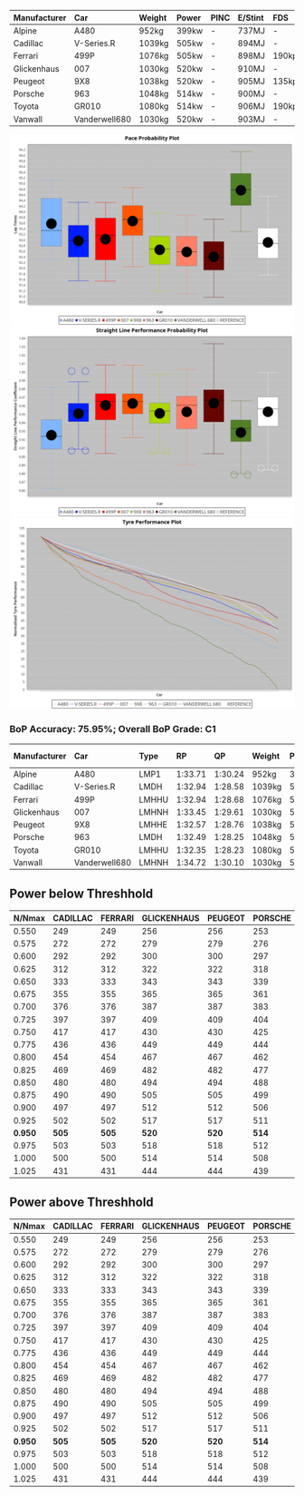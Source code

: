 |Manufacturer|Car|Weight|Power|PINC|E/Stint|FDS|
|:-|:-|:-|:-|:-|:-|:-|
|Alpine|A480|952kg|399kw|-|737MJ|-|
|Cadillac|V-Series.R|1039kg|505kw|-|894MJ|-|
|Ferrari|499P|1076kg|505kw|-|898MJ|190kph|
|Glickenhaus|007|1030kg|520kw|-|910MJ|-|
|Peugeot|9X8|1038kg|520kw|-|905MJ|135kph|
|Porsche|963|1048kg|514kw|-|900MJ|-|
|Toyota|GR010|1080kg|514kw|-|906MJ|190kph|
|Vanwall|Vanderwell680|1030kg|520kw|-|903MJ|-|

![PACECHART](./IMG/OFFICIAL.png)
![STRAIGHTLINEPERFORMANCECHART](./IMG/OFFICIAL_sp.png)
![TYREPERFORMANCECHART](./IMG/OFFICIAL_tw.png)

### BoP Accuracy: 75.95%; Overall BoP Grade: C1
|Manufacturer|Car|Type|RP|QP|Weight|Power¹|Threshhold|PINC|Power²|E/Stint|AVG Vmax|FDS|RDLC|L/Stint|BOP-Grade|ModelAccuracy|ModelPoints|Match%|
|:-|:-|:-|:-|:-|:-|:-|:-|:-|:-|:-|:-|:-|:-|:-|:-|:-|:-|:-|
|Alpine|A480|LMP1|1:33.71|1:30.24|952kg|399kw|0.0kph|-|399kw|737MJ|316.90kph|-|0.97|38|~A1|56.35%|794|100.00%|
|Cadillac|V-Series.R|LMDH|1:32.94|1:28.58|1039kg|505kw|0.0kph|-|505kw|894MJ|325.35kph|-|1.02|41|-A2|90.68%|2081|94.16%|
|Ferrari|499P|LMHHU|1:32.94|1:28.68|1076kg|505kw|0.0kph|-|505kw|898MJ|326.11kph|190kph|1.02|41|-A2|94.63%|2574|91.94%|
|Glickenhaus|007|LMHNH|1:33.45|1:29.61|1030kg|520kw|0.0kph|-|520kw|910MJ|329.50kph|-|0.96|41|+A2|94.93%|1610|92.29%|
|Peugeot|9X8|LMHHE|1:32.57|1:28.76|1038kg|520kw|0.0kph|-|520kw|905MJ|326.29kph|135kph|1.02|41|-C1|83.80%|2473|77.65%|
|Porsche|963|LMDH|1:32.49|1:28.25|1048kg|514kw|0.0kph|-|514kw|900MJ|326.60kph|-|1.01|41|-D1|95.67%|5902|68.14%|
|Toyota|GR010|LMHHU|1:32.35|1:28.23|1080kg|514kw|0.0kph|-|514kw|906MJ|327.10kph|190kph|1.01|41|-D2|91.69%|3310|62.61%|
|Vanwall|Vanderwell680|LMHNH|1:34.72|1:30.10|1030kg|520kw|0.0kph|-|520kw|903MJ|322.75kph|-|1.01|41|+Ω1|93.72%|627|20.80%|

## Power below Threshhold
|N/Nmax|CADILLAC|FERRARI|GLICKENHAUS|PEUGEOT|PORSCHE|TOYOTA|VANWALL|​|RPM|A480|
|:-|:-|:-|:-|:-|:-|:-|:-|:-|:-|:-|
|0.550|249|249|256|256|253|253|256|​|--|-|
|0.575|272|272|279|279|276|276|279|​|--|-|
|0.600|292|292|300|300|297|297|300|​|--|-|
|0.625|312|312|322|322|318|318|322|​|--|-|
|0.650|333|333|343|343|339|339|343|​|--|-|
|0.675|355|355|365|365|361|361|365|​|--|-|
|0.700|376|376|387|387|383|383|387|​|--|-|
|0.725|397|397|409|409|404|404|409|​|--|-|
|0.750|417|417|430|430|425|425|430|​|--|-|
|0.775|436|436|449|449|444|444|449|​|5000|234|
|0.800|454|454|467|467|462|462|467|​|5500|277|
|0.825|469|469|482|482|477|477|482|​|6000|309|
|0.850|480|480|494|494|488|488|494|​|6500|349|
|0.875|490|490|505|505|499|499|505|​|7000|390|
|0.900|497|497|512|512|506|506|512|​|7500|400|
|0.925|502|502|517|517|511|511|517|​|8000|396|
|**0.950**|**505**|**505**|**520**|**520**|**514**|**514**|**520**|**​**|**8500**|**399**|
|0.975|503|503|518|518|512|512|518|​|9000|200|
|1.000|500|500|514|514|508|508|514|​|--|-|
|1.025|431|431|444|444|439|439|444|​|--|-|

## Power above Threshhold
|N/Nmax|CADILLAC|FERRARI|GLICKENHAUS|PEUGEOT|PORSCHE|TOYOTA|VANWALL|​|RPM|A480|
|:-|:-|:-|:-|:-|:-|:-|:-|:-|:-|:-|
|0.550|249|249|256|256|253|253|256|​|--|-|
|0.575|272|272|279|279|276|276|279|​|--|-|
|0.600|292|292|300|300|297|297|300|​|--|-|
|0.625|312|312|322|322|318|318|322|​|--|-|
|0.650|333|333|343|343|339|339|343|​|--|-|
|0.675|355|355|365|365|361|361|365|​|--|-|
|0.700|376|376|387|387|383|383|387|​|--|-|
|0.725|397|397|409|409|404|404|409|​|--|-|
|0.750|417|417|430|430|425|425|430|​|--|-|
|0.775|436|436|449|449|444|444|449|​|5000|234|
|0.800|454|454|467|467|462|462|467|​|5500|277|
|0.825|469|469|482|482|477|477|482|​|6000|309|
|0.850|480|480|494|494|488|488|494|​|6500|349|
|0.875|490|490|505|505|499|499|505|​|7000|390|
|0.900|497|497|512|512|506|506|512|​|7500|400|
|0.925|502|502|517|517|511|511|517|​|8000|396|
|**0.950**|**505**|**505**|**520**|**520**|**514**|**514**|**520**|**​**|**8500**|**399**|
|0.975|503|503|518|518|512|512|518|​|9000|200|
|1.000|500|500|514|514|508|508|514|​|--|-|
|1.025|431|431|444|444|439|439|444|​|--|-|
